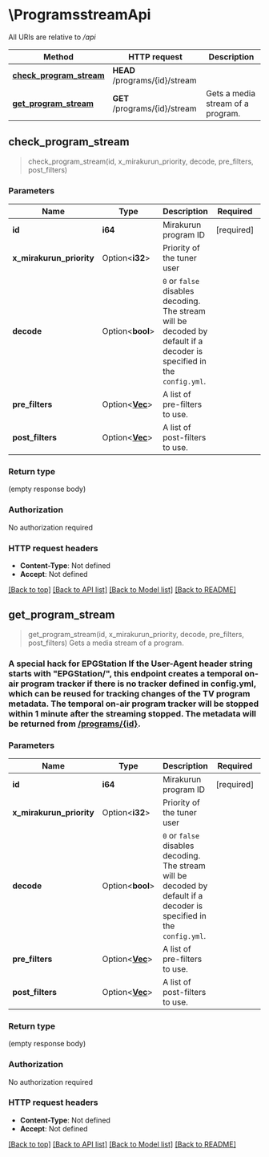 # \ProgramsstreamApi

All URIs are relative to */api*

Method | HTTP request | Description
------------- | ------------- | -------------
[**check_program_stream**](ProgramsstreamApi.md#check_program_stream) | **HEAD** /programs/{id}/stream | 
[**get_program_stream**](ProgramsstreamApi.md#get_program_stream) | **GET** /programs/{id}/stream | Gets a media stream of a program.



## check_program_stream

> check_program_stream(id, x_mirakurun_priority, decode, pre_filters, post_filters)


### Parameters


Name | Type | Description  | Required | Notes
------------- | ------------- | ------------- | ------------- | -------------
**id** | **i64** | Mirakurun program ID | [required] |
**x_mirakurun_priority** | Option<**i32**> | Priority of the tuner user |  |
**decode** | Option<**bool**> | `0` or `false` disables decoding.  The stream will be decoded by default if a decoder is specified in the `config.yml`. |  |
**pre_filters** | Option<[**Vec<String>**](String.md)> | A list of pre-filters to use. |  |
**post_filters** | Option<[**Vec<String>**](String.md)> | A list of post-filters to use. |  |

### Return type

 (empty response body)

### Authorization

No authorization required

### HTTP request headers

- **Content-Type**: Not defined
- **Accept**: Not defined

[[Back to top]](#) [[Back to API list]](../README.md#documentation-for-api-endpoints) [[Back to Model list]](../README.md#documentation-for-models) [[Back to README]](../README.md)


## get_program_stream

> get_program_stream(id, x_mirakurun_priority, decode, pre_filters, post_filters)
Gets a media stream of a program.

### A special hack for EPGStation  If the User-Agent header string starts with \"EPGStation/\", this endpoint creates a temporal on-air program tracker if there is no tracker defined in config.yml, which can be reused for tracking changes of the TV program metadata.  The temporal on-air program tracker will be stopped within 1 minute after the streaming stopped.  The metadata will be returned from [/programs/{id}](#/programs/getProgram).

### Parameters


Name | Type | Description  | Required | Notes
------------- | ------------- | ------------- | ------------- | -------------
**id** | **i64** | Mirakurun program ID | [required] |
**x_mirakurun_priority** | Option<**i32**> | Priority of the tuner user |  |
**decode** | Option<**bool**> | `0` or `false` disables decoding.  The stream will be decoded by default if a decoder is specified in the `config.yml`. |  |
**pre_filters** | Option<[**Vec<String>**](String.md)> | A list of pre-filters to use. |  |
**post_filters** | Option<[**Vec<String>**](String.md)> | A list of post-filters to use. |  |

### Return type

 (empty response body)

### Authorization

No authorization required

### HTTP request headers

- **Content-Type**: Not defined
- **Accept**: Not defined

[[Back to top]](#) [[Back to API list]](../README.md#documentation-for-api-endpoints) [[Back to Model list]](../README.md#documentation-for-models) [[Back to README]](../README.md)

